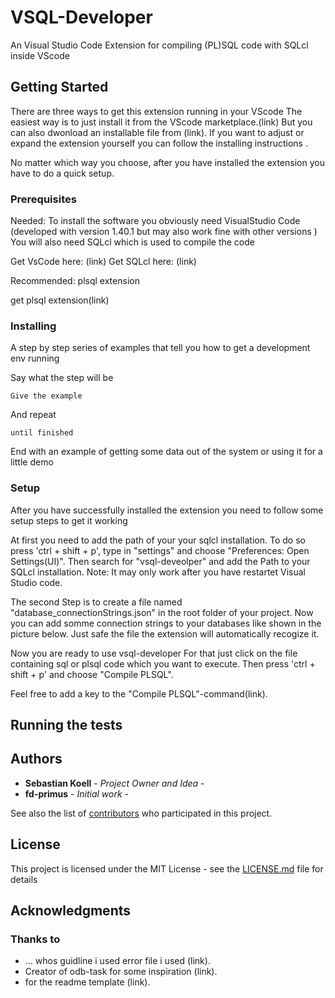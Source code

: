 # VSQL-Developer
An Visual Studio Code Extension for compiling (PL)SQL code with SQLcl inside VScode

## Getting Started
There are three ways to get this extension running in your VScode
The easiest way is to just install it from the VScode marketplace.(link)
But you can also dwonload an installable file from (link).
If you want to adjust or expand the extension yourself you can follow the installing instructions .

No matter which way you choose, after you have installed the extension you have to do a quick setup.

### Prerequisites

Needed:
To install the software you obviously need VisualStudio Code (developed with version 1.40.1 but may also work fine with other versions )
You will also need SQLcl which is used to compile the code

Get VsCode here: (link)
Get SQLcl here: (link)

Recommended:
plsql extension

get plsql extension(link)

### Installing

A step by step series of examples that tell you how to get a development env running

Say what the step will be

```
Give the example
```

And repeat

```
until finished
```

End with an example of getting some data out of the system or using it for a little demo

### Setup
After you have successfully installed the extension you need to follow some setup steps to get it working

At first you need to add the path of your your sqlcl installation.
To do so press 'ctrl + shift + p', type in "settings" and choose "Preferences: Open Settings(UI)".
Then search for "vsql-deveolper" and add the Path to your SQLcl installation.
Note: It may only work after you have restartet Visual Studio code.

The second Step is to create a file named "database_connectionStrings.json" in the root folder of your project.
Now you can add somme connection strings to your databases like shown in the picture below.
Just safe the file the extension will automatically recogize it.

Now you are ready to use vsql-developer
For that just click on the file containing sql or plsql code which you want to execute.
Then press 'ctrl + shift + p' and choose "Compile PLSQL".

Feel free to add a key to the "Compile PLSQL"-command(link).

## Running the tests



## Authors

* **Sebastian Koell** - *Project Owner and Idea* -
* **fd-primus** - *Initial work* - 


See also the list of [contributors](https://github.com/your/project/contributors) who participated in this project.

## License

This project is licensed under the MIT License - see the [LICENSE.md](LICENSE.md) file for details

## Acknowledgments
### Thanks to
*  ... whos guidline i used error file i used (link).
*  Creator of odb-task for some inspiration (link).
* for the readme template (link).
